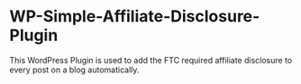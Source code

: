 # WP-Simple-Affiliate-Disclosure-Plugin
This WordPress Plugin is used to add the FTC required affiliate disclosure to every post on a blog automatically.
